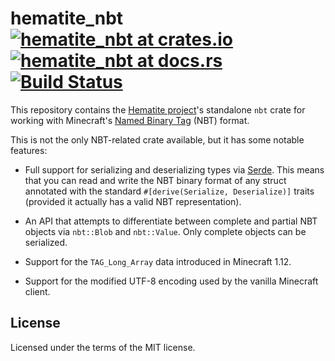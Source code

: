 # hematite_nbt [![hematite_nbt at crates.io](https://img.shields.io/crates/v/hematite_nbt.svg)](https://crates.io/crates/hematite_nbt) [![hematite_nbt at docs.rs](https://docs.rs/hematite-nbt/badge.svg)](https://docs.rs/hematite-nbt) [![Build Status](https://travis-ci.org/PistonDevelopers/hematite_nbt.svg?branch=master)](https://travis-ci.org/PistonDevelopers/hematite_nbt)

This repository contains the [Hematite project](http://hematite.piston.rs/)'s
standalone `nbt` crate for working with Minecraft's [Named Binary Tag](https://minecraft.gamepedia.com/NBT_format)
(NBT) format.

This is not the only NBT-related crate available, but it has some notable
features:

* Full support for serializing and deserializing types via [Serde](https://serde.rs/).
  This means that you can read and write the NBT binary format of any struct
  annotated with the standard `#[derive(Serialize, Deserialize)]` traits
  (provided it actually has a valid NBT representation).

* An API that attempts to differentiate between complete and partial NBT objects
  via `nbt::Blob` and `nbt::Value`. Only complete objects can be serialized.

* Support for the `TAG_Long_Array` data introduced in Minecraft 1.12.

* Support for the modified UTF-8 encoding used by the vanilla Minecraft client.

## License

Licensed under the terms of the MIT license.
